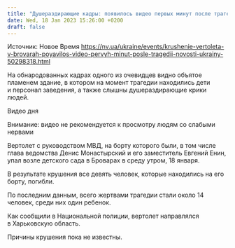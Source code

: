 ```yaml
---
title: "Душераздирающие кадры: появилось видео первых минут после трагедии в Броварах"
date: Wed, 18 Jan 2023 15:26:00 +0200
draft: false
---
```

Источник: Новое Время https://nv.ua/ukraine/events/krushenie-vertoleta-v-brovarah-poyavilos-video-pervyh-minut-posle-tragedii-novosti-ukrainy-50298318.html


 На обнародованных кадрах одного из очевидцев видно объятое пламенем здание, в котором на момент трагедии находились дети и персонал заведения, а также слышны душераздирающие крики людей.

  Видео дня   

Внимание: видео не рекомендуется к просмотру людям со слабыми нервами

Вертолет с руководством МВД, на борту которого были, в том числе глава ведомства Денис Монастырский и его заместитель Евгений Енин, упал возле детского сада в Броварах в среду утром, 18 января.

В результате крушения все девять человек, которые находились на его борту, погибли.

По последним данным, всего жертвами трагедии стали около 14 человек, среди них один ребенок.

Как сообщили в Национальной полиции, вертолет направлялся в Харьковскую область.

Причины крушения пока не известны.
